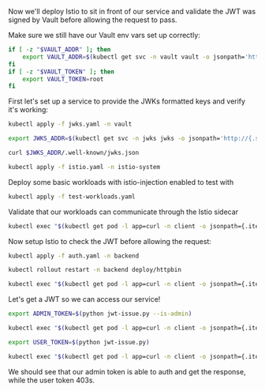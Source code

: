Now we'll deploy Istio to sit in front of our service and validate the JWT was signed by Vault before allowing the request to pass.

Make sure we still have our Vault env vars set up correctly:
```bash
if [ -z "$VAULT_ADDR" ]; then
    export VAULT_ADDR=$(kubectl get svc -n vault vault -o jsonpath='http://{.status.loadBalancer.ingress[0].ip}:{.spec.ports[0].port}')
fi
if [ -z "$VAULT_TOKEN" ]; then
    export VAULT_TOKEN=root
fi
```

First let's set up a service to provide the JWKs formatted keys and verify it's working:
```bash
kubectl apply -f jwks.yaml -n vault
```
```bash
export JWKS_ADDR=$(kubectl get svc -n jwks jwks -o jsonpath='http://{.status.loadBalancer.ingress[0].ip}:{.spec.ports[0].port}')
```
```bash
curl $JWKS_ADDR/.well-known/jwks.json
```
```bash
kubectl apply -f istio.yaml -n istio-system
```

Deploy some basic workloads with istio-injection enabled to test with
```bash
kubectl apply -f test-workloads.yaml
```

Validate that our workloads can communicate through the Istio sidecar
```bash
kubectl exec "$(kubectl get pod -l app=curl -n client -o jsonpath={.items..metadata.name})" -c curl -n client -- curl "http://httpbin.backend:8000/ip" -sS
```

Now setup Istio to check the JWT before allowing the request:
```bash
kubectl apply -f auth.yaml -n backend
```
```bash
kubectl rollout restart -n backend deploy/httpbin
```
```bash
kubectl exec "$(kubectl get pod -l app=curl -n client -o jsonpath={.items..metadata.name})" -c curl -n client -- curl "http://httpbin.backend:8000/headers" -sS
```

Let's get a JWT so we can access our service!
```bash
export ADMIN_TOKEN=$(python jwt-issue.py --is-admin)
```
```bash
kubectl exec "$(kubectl get pod -l app=curl -n client -o jsonpath={.items..metadata.name})" -c curl -n client -- curl "http://httpbin.backend:8000/headers" -sS  -H "Authorization: Bearer $ADMIN_TOKEN"
```
```bash
export USER_TOKEN=$(python jwt-issue.py)
```
```bash
kubectl exec "$(kubectl get pod -l app=curl -n client -o jsonpath={.items..metadata.name})" -c curl -n client -- curl "http://httpbin.backend:8000/headers" -sS  -H "Authorization: Bearer $USER_TOKEN"
```
We should see that our admin token is able to auth and get the response, while the user token 403s.